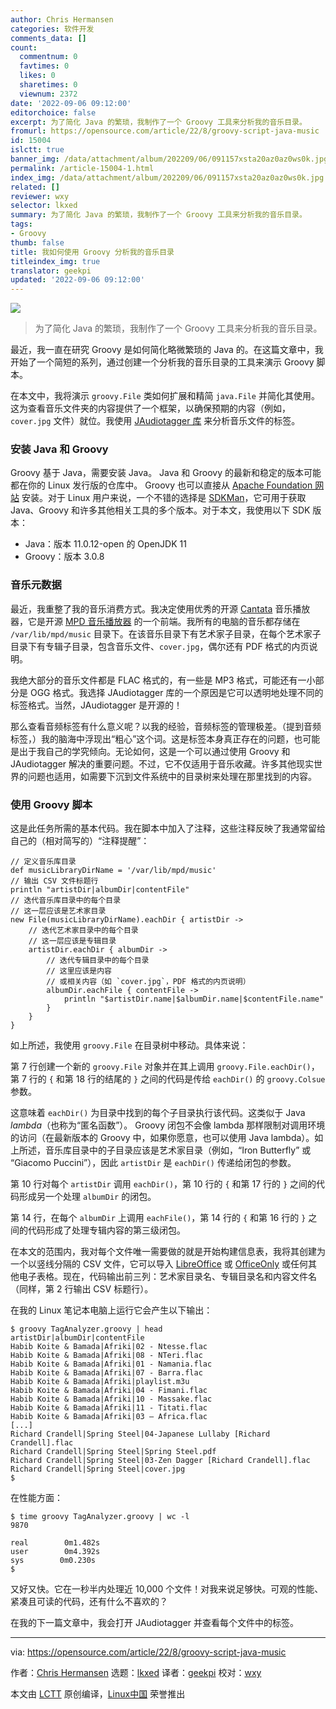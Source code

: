 ```yaml
---
author: Chris Hermansen
categories: 软件开发
comments_data: []
count:
  commentnum: 0
  favtimes: 0
  likes: 0
  sharetimes: 0
  viewnum: 2372
date: '2022-09-06 09:12:00'
editorchoice: false
excerpt: 为了简化 Java 的繁琐，我制作了一个 Groovy 工具来分析我的音乐目录。
fromurl: https://opensource.com/article/22/8/groovy-script-java-music
id: 15004
islctt: true
banner_img: /data/attachment/album/202209/06/091157xsta20az0az0ws0k.jpg
permalink: /article-15004-1.html
index_img: /data/attachment/album/202209/06/091157xsta20az0az0ws0k.jpg.thumb.jpg
related: []
reviewer: wxy
selector: lkxed
summary: 为了简化 Java 的繁琐，我制作了一个 Groovy 工具来分析我的音乐目录。
tags:
- Groovy
thumb: false
title: 我如何使用 Groovy 分析我的音乐目录
titleindex_img: true
translator: geekpi
updated: '2022-09-06 09:12:00'
---
```


![](/data/attachment/album/202209/06/091157xsta20az0az0ws0k.jpg)



> 
> 为了简化 Java 的繁琐，我制作了一个 Groovy 工具来分析我的音乐目录。
> 
> 
> 


最近，我一直在研究 Groovy 是如何简化略微繁琐的 Java 的。在这篇文章中，我开始了一个简短的系列，通过创建一个分析我的音乐目录的工具来演示 Groovy 脚本。


在本文中，我将演示 `groovy.File` 类如何扩展和精简 `java.File` 并简化其使用。这为查看音乐文件夹的内容提供了一个框架，以确保预期的内容（例如，`cover.jpg` 文件）就位。我使用 [JAudiotagger 库](http://www.jthink.net/jaudiotagger/examples_read.jsp) 来分析音乐文件的标签。


### 安装 Java 和 Groovy


Groovy 基于 Java，需要安装 Java。 Java 和 Groovy 的最新和稳定的版本可能都在你的 Linux 发行版的仓库中。 Groovy 也可以直接从 [Apache Foundation 网站](https://groovy.apache.org/download.html) 安装。对于 Linux 用户来说，一个不错的选择是 [SDKMan](https://opensource.com/article/22/3/manage-java-versions-sdkman)，它可用于获取 Java、Groovy 和许多其他相关工具的多个版本。对于本文，我使用以下 SDK 版本：


* Java：版本 11.0.12-open 的 OpenJDK 11
* Groovy：版本 3.0.8


### 音乐元数据


最近，我重整了我的音乐消费方式。我决定使用优秀的开源 [Cantata](https://opensource.com/article/17/8/cantata-music-linux) 音乐播放器，它是开源 [MPD 音乐播放器](https://www.musicpd.org/) 的一个前端。我所有的电脑的音乐都存储在 `/var/lib/mpd/music` 目录下。在该音乐目录下有艺术家子目录，在每个艺术家子目录下有专辑子目录，包含音乐文件、`cover.jpg`，偶尔还有 PDF 格式的内页说明。


我绝大部分的音乐文件都是 FLAC 格式的，有一些是 MP3 格式，可能还有一小部分是 OGG 格式。我选择 JAudiotagger 库的一个原因是它可以透明地处理不同的标签格式。当然，JAudiotagger 是开源的！


那么查看音频标签有什么意义呢？以我的经验，音频标签的管理极差。（提到音频标签，）我的脑海中浮现出“粗心”这个词。这是标签本身真正存在的问题，也可能是出于我自己的学究倾向。无论如何，这是一个可以通过使用 Groovy 和 JAudiotagger 解决的重要问题。不过，它不仅适用于音乐收藏。许多其他现实世界的问题也适用，如需要下沉到文件系统中的目录树来处理在那里找到的内容。


### 使用 Groovy 脚本


这是此任务所需的基本代码。我在脚本中加入了注释，这些注释反映了我通常留给自己的（相对简写的）“注释提醒”：



```
// 定义音乐库目录
def musicLibraryDirName = '/var/lib/mpd/music'
// 输出 CSV 文件标题行
println "artistDir|albumDir|contentFile"
// 迭代音乐库目录中的每个目录
// 这一层应该是艺术家目录
new File(musicLibraryDirName).eachDir { artistDir ->
    // 迭代艺术家目录中的每个目录
    // 这一层应该是专辑目录
    artistDir.eachDir { albumDir ->
        // 迭代专辑目录中的每个目录
        // 这里应该是内容
        // 或相关内容（如 `cover.jpg`，PDF 格式的内页说明）
        albumDir.eachFile { contentFile ->
            println "$artistDir.name|$albumDir.name|$contentFile.name"
        }
    }
}

```

如上所述，我使用 `groovy.File` 在目录树中移动。具体来说：


第 7 行创建一个新的 `groovy.File` 对象并在其上调用 `groovy.File.eachDir()`，第 7 行的 `{` 和第 18 行的结尾的 `}` 之间的代码是传给 `eachDir()` 的 `groovy.Colsue` 参数。


这意味着 `eachDir()` 为目录中找到的每个子目录执行该代码。这类似于 Java *lambda*（也称为“匿名函数”）。 Groovy 闭包不会像 lambda 那样限制对调用环境的访问（在最新版本的 Groovy 中，如果你愿意，也可以使用 Java lambda）。如上所述，音乐库目录中的子目录应该是艺术家目录（例如，“Iron Butterfly” 或 “Giacomo Puccini”），因此 `artistDir` 是 `eachDir()` 传递给闭包的参数。


第 10 行对每个 `artistDir` 调用 `eachDir()`，第 10 行的 `{` 和第 17 行的 `}` 之间的代码形成另一个处理 `albumDir` 的闭包。


第 14 行，在每个 `albumDir` 上调用 `eachFile()`，第 14 行的 `{` 和第 16 行的 `}` 之间的代码形成了处理专辑内容的第三级闭包。


在本文的范围内，我对每个文件唯一需要做的就是开始构建信息表，我将其创建为一个以竖线分隔的 CSV 文件，它可以导入 [LibreOffice](https://opensource.com/tags/libreoffice) 或 [OfficeOnly](https://opensource.com/article/20/7/nextcloud) 或任何其他电子表格。现在，代码输出前三列：艺术家目录名、专辑目录名和内容文件名（同样，第 2 行输出 CSV 标题行）。


在我的 Linux 笔记本电脑上运行它会产生以下输出：



```
$ groovy TagAnalyzer.groovy | head
artistDir|albumDir|contentFile
Habib Koite & Bamada|Afriki|02 - Ntesse.flac
Habib Koite & Bamada|Afriki|08 - NTeri.flac
Habib Koite & Bamada|Afriki|01 - Namania.flac
Habib Koite & Bamada|Afriki|07 - Barra.flac
Habib Koite & Bamada|Afriki|playlist.m3u
Habib Koite & Bamada|Afriki|04 - Fimani.flac
Habib Koite & Bamada|Afriki|10 - Massake.flac
Habib Koite & Bamada|Afriki|11 - Titati.flac
Habib Koite & Bamada|Afriki|03 – Africa.flac
[...]
Richard Crandell|Spring Steel|04-Japanese Lullaby [Richard Crandell].flac
Richard Crandell|Spring Steel|Spring Steel.pdf
Richard Crandell|Spring Steel|03-Zen Dagger [Richard Crandell].flac
Richard Crandell|Spring Steel|cover.jpg
$

```

在性能方面：



```
$ time groovy TagAnalyzer.groovy | wc -l
9870

real        0m1.482s
user        0m4.392s
sys        0m0.230s
$

```

又好又快。它在一秒半内处理近 10,000 个文件！对我来说足够快。可观的性能、紧凑且可读的代码，还有什么不喜欢的？


在我的下一篇文章中，我会打开 JAudiotagger 并查看每个文件中的标签。




---


via: <https://opensource.com/article/22/8/groovy-script-java-music>


作者：[Chris Hermansen](https://opensource.com/users/clhermansen) 选题：[lkxed](https://github.com/lkxed) 译者：[geekpi](https://github.com/geekpi) 校对：[wxy](https://github.com/wxy)


本文由 [LCTT](https://github.com/LCTT/TranslateProject) 原创编译，[Linux中国](https://linux.cn/) 荣誉推出